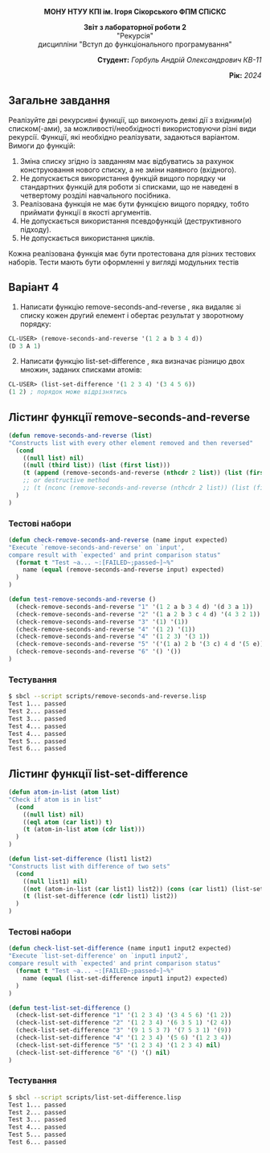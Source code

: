 <p align="center"><b>МОНУ НТУУ КПІ ім. Ігоря Сікорського ФПМ СПіСКС</b></p>
<p align="center">
<b>Звіт з лабораторної роботи 2</b><br/>
"Рекурсія"<br/>
дисципліни "Вступ до функціонального програмування"
</p>
<p align="right"><b>Студент:</b> <i>Горбуль Андрій Олександрович КВ-11</i><p>
<p align="right"><b>Рік:</b> <i>2024</i><p>

## Загальне завдання
Реалізуйте дві рекурсивні функції, що виконують деякі дії з вхідним(и) списком(-ами), за
можливості/необхідності використовуючи різні види рекурсії. Функції, які необхідно
реалізувати, задаються варіантом. Вимоги до функцій:

1. Зміна списку згідно із завданням має відбуватись за рахунок конструювання нового
списку, а не зміни наявного (вхідного).
2. Не допускається використання функцій вищого порядку чи стандартних функцій
для роботи зі списками, що не наведені в четвертому розділі навчального
посібника.
3. Реалізована функція не має бути функцією вищого порядку, тобто приймати функції
в якості аргументів.
4. Не допускається використання псевдофункцій (деструктивного підходу).
5. Не допускається використання циклів.

Кожна реалізована функція має бути протестована для різних тестових наборів. Тести
мають бути оформленні у вигляді модульних тестів

## Варіант 4
1. Написати функцію remove-seconds-and-reverse , яка видаляє зі списку кожен
другий елемент і обертає результат у зворотному порядку:
```lisp
CL-USER> (remove-seconds-and-reverse '(1 2 a b 3 4 d))
(D 3 A 1)
```
2. Написати функцію list-set-difference , яка визначає різницю двох множин,
заданих списками атомів:
```lisp
CL-USER> (list-set-difference '(1 2 3 4) '(3 4 5 6))
(1 2) ; порядок може відрізнятись
```
## Лістинг функції remove-seconds-and-reverse
```lisp
(defun remove-seconds-and-reverse (list)
"Constructs list with every other element removed and then reversed"
  (cond
    ((null list) nil)
    ((null (third list)) (list (first list)))
    (t (append (remove-seconds-and-reverse (nthcdr 2 list)) (list (first list))))
    ;; or destructive method
    ;; (t (nconc (remove-seconds-and-reverse (nthcdr 2 list)) (list (first list))))
  )
)
```
### Тестові набори
```lisp
(defun check-remove-seconds-and-reverse (name input expected)
"Execute `remove-seconds-and-reverse' on `input', 
compare result with `expected' and print comparison status"
  (format t "Test ~a... ~:[FAILED~;passed~]~%"
    name (equal (remove-seconds-and-reverse input) expected) 
  )
)

(defun test-remove-seconds-and-reverse ()
  (check-remove-seconds-and-reverse "1" '(1 2 a b 3 4 d) '(d 3 a 1))
  (check-remove-seconds-and-reverse "2" '(1 a 2 b 3 c 4 d) '(4 3 2 1))
  (check-remove-seconds-and-reverse "3" '(1) '(1))
  (check-remove-seconds-and-reverse "4" '(1 2) '(1))
  (check-remove-seconds-and-reverse "4" '(1 2 3) '(3 1))
  (check-remove-seconds-and-reverse "5" '('(1 a) 2 b '(3 c) 4 d '(5 e)) '('(5 e) 4 b '(1 a)))
  (check-remove-seconds-and-reverse "6" '() '())
)
```
### Тестування
```bash
$ sbcl --script scripts/remove-seconds-and-reverse.lisp 
Test 1... passed
Test 2... passed
Test 3... passed
Test 4... passed
Test 4... passed
Test 5... passed
Test 6... passed
```
## Лістинг функції list-set-difference
```lisp
(defun atom-in-list (atom list)
"Check if atom is in list"
  (cond
    ((null list) nil)
    ((eql atom (car list)) t)
    (t (atom-in-list atom (cdr list)))
  )
)

(defun list-set-difference (list1 list2)
"Constructs list with difference of two sets"
  (cond
    ((null list1) nil)
    ((not (atom-in-list (car list1) list2)) (cons (car list1) (list-set-difference (cdr list1) list2)))
    (t (list-set-difference (cdr list1) list2))
  )
)
```
### Тестові набори
```lisp
(defun check-list-set-difference (name input1 input2 expected)
"Execute `list-set-difference' on `input1 input2', 
compare result with `expected' and print comparison status"
  (format t "Test ~a... ~:[FAILED~;passed~]~%"
    name (equal (list-set-difference input1 input2) expected) 
  )
)

(defun test-list-set-difference ()
  (check-list-set-difference "1" '(1 2 3 4) '(3 4 5 6) '(1 2))
  (check-list-set-difference "2" '(1 2 3 4) '(6 3 5 1) '(2 4))
  (check-list-set-difference "3" '(9 1 5 3 7) '(7 5 3 1) '(9))
  (check-list-set-difference "4" '(1 2 3 4) '(5 6) '(1 2 3 4))
  (check-list-set-difference "5" '(1 2 3 4) '(1 2 3 4) nil)
  (check-list-set-difference "6" '() '() nil)
)
```
### Тестування
```bash
$ sbcl --script scripts/list-set-difference.lisp 
Test 1... passed
Test 2... passed
Test 3... passed
Test 4... passed
Test 5... passed
Test 6... passed
```